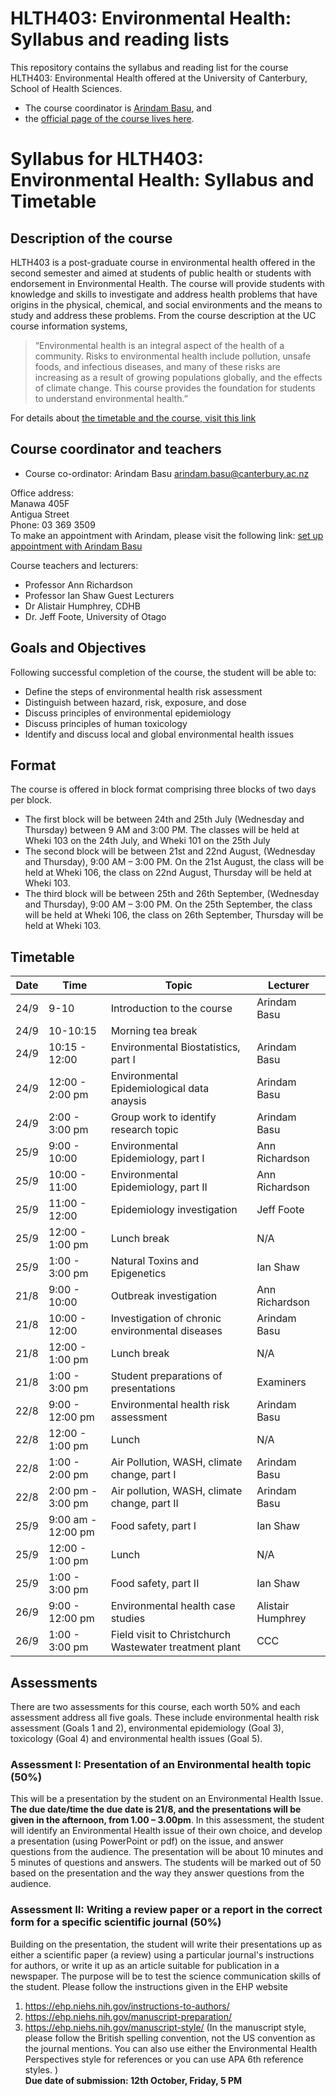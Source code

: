 # HLTH403: Environmental Health: Syllabus and reading lists

This repository contains the syllabus and reading list for the course HLTH403: Environmental Health offered at the University of Canterbury, School of Health Sciences. 

- The course coordinator is [Arindam Basu](mailto:arindam.basu@canterbury.ac.nz), and 
- the [official page of the course lives here](https://learn.canterbury.ac.nz/course/view.php?id=7186). 

# Syllabus for HLTH403: Environmental Health: Syllabus and Timetable

## Description of the course

HLTH403 is a post-graduate course in environmental health offered in the second semester and aimed at students of public health or students with endorsement in Environmental Health. The course will provide students with knowledge and skills to investigate and address health problems that have origins in the physical, chemical, and social environments and the means to study and address these problems.
From the course description at the UC course information systems,

> “Environmental health is an integral aspect of the health of a community. Risks to environmental health include pollution, unsafe foods, and infectious diseases, and many of these risks are increasing as a result of growing populations globally, and the effects of climate change. This course provides the foundation for students to understand environmental health.”

For details about [the timetable and the course, visit this link](http://www.canterbury.ac.nz/courseinfo/GetCourseDetails.aspx?course=HLTH403&occurrence=17S2(D))

## Course coordinator and teachers

- Course co-ordinator: Arindam Basu [arindam.basu@canterbury.ac.nz](mailto:arindam.basu@canterbury.ac.nz)

Office address:  
Manawa 405F  
Antigua Street  
Phone: 03 369 3509  
To make an appointment with Arindam, please visit the following link: [set up appointment with Arindam Basu](https://appoint.ly/s/arin_basu/face_to_face_meeting)

Course teachers and lecturers:
- Professor Ann Richardson
- Professor Ian Shaw
Guest Lecturers
- Dr Alistair Humphrey, CDHB
- Dr. Jeff Foote, University of Otago


## Goals and Objectives
Following successful completion of the course, the student will be able to:

- Define the steps of environmental health risk assessment
- Distinguish between hazard, risk, exposure, and dose
- Discuss principles of environmental epidemiology
- Discuss principles of human toxicology
- Identify and discuss local and global environmental health issues

## Format
The course is offered in block format comprising three blocks of two days per block. 

- The first block will be between 24th and 25th July (Wednesday and Thursday) between 9 AM and 3:00 PM. The classes will be held at Wheki 103 on the 24th July, and Wheki 101 on the 25th July
- The second block will be between 21st and 22nd August, (Wednesday and Thursday), 9:00 AM – 3:00 PM. On the 21st August, the class will be held at Wheki 106, the class on 22nd August, Thursday will be held at Wheki 103.   
- The third block will be between 25th and 26th September, (Wednesday and Thursday), 9:00 AM – 3:00 PM. On the 25th September, the class will be held at Wheki 106, the class on 26th September, Thursday will be held at Wheki 103.

## Timetable

| Date | Time | Topic | Lecturer |
|------|------|-------|---------|
| 24/9 | 9-10 | Introduction to the course | Arindam Basu |
| 24/9 | 10-10:15 | Morning tea break |  |
| 24/9 | 10:15 - 12:00 | Environmental Biostatistics, part I | Arindam Basu |
| 24/9 | 12:00 - 2:00 pm | Environmental Epidemiological data anaysis | Arindam Basu |
| 24/9 | 2:00 - 3:00 pm  | Group work to identify research topic | Arindam Basu |
| 25/9 | 9:00 - 10:00 | Environmental Epidemiology, part I | Ann Richardson |
| 25/9 | 10:00 - 11:00 | Environmental Epidemiology, part II | Ann Richardson |
| 25/9 | 11:00 - 12:00 | Epidemiology investigation | Jeff Foote |
| 25/9 | 12:00 - 1:00 pm | Lunch break | N/A  |
| 25/9 | 1:00 - 3:00 pm | Natural Toxins and Epigenetics | Ian Shaw |
| 21/8 | 9:00 - 10:00  | Outbreak investigation | Ann Richardson |
| 21/8 | 10:00 - 12:00 | Investigation of chronic environmental diseases | Arindam Basu |
| 21/8 | 12:00 - 1:00 pm | Lunch break  | N/A   |
| 21/8 | 1:00 - 3:00 pm  | Student preparations of presentations | Examiners |
| 22/8 | 9:00 - 12:00 pm | Environmental health risk assessment  | Arindam Basu |
| 22/8 | 12:00 - 1:00 pm | Lunch  | N/A |
| 22/8 | 1:00 - 2:00 pm | Air Pollution, WASH, climate change, part I | Arindam Basu |
| 22/8 | 2:00 pm - 3:00 pm | Air pollution, WASH, climate change, part II  | Arindam Basu |
| 25/9 | 9:00 am - 12:00 pm | Food safety, part I | Ian Shaw |
| 25/9 | 12:00 - 1:00 pm | Lunch |N/A |
| 25/9 | 1:00 - 3:00 pm | Food safety, part II | Ian Shaw |
| 26/9 | 9:00 - 12:00 pm | Environmental health case studies | Alistair Humphrey |
| 26/9 | 1:00 - 3:00 pm | Field visit to Christchurch Wastewater treatment plant | CCC | 


## Assessments
There are two assessments for this course, each worth 50% and each assessment address all five goals. These include environmental health risk assessment (Goals 1 and 2), environmental epidemiology (Goal 3), toxicology (Goal 4) and environmental health issues (Goal 5).

### Assessment I: Presentation of an Environmental health topic  (50%)
This will be a presentation by the student on an Environmental Health Issue. **The due date/time the due date is 21/8, and the presentations will be given in the afternoon, from 1.00 – 3.00pm**. In this assessment, the student will identify an Environmental Health issue of their own choice, and develop a presentation (using PowerPoint or pdf) on the issue, and answer questions from the audience. The presentation will be about 10 minutes and 5 minutes of questions and answers. The students will be marked out of 50 based on the presentation and the way they answer questions from the audience.

### Assessment II: Writing a review paper or a report in the correct form for a specific scientific journal (50%)
Building on the presentation, the student will write their presentations up as either a scientific paper (a review) using a particular journal's instructions for authors, or write it up as an article suitable for publication in a newspaper. The purpose will be to test the science communication skills of the student.
Please follow the instructions given in the EHP website
1. https://ehp.niehs.nih.gov/instructions-to-authors/
2. https://ehp.niehs.nih.gov/manuscript-preparation/
3. https://ehp.niehs.nih.gov/manuscript-style/
(In the manuscript style,
please follow the British spelling convention, not the US convention as the journal mentions. You can also use either the Environmental Health Perspectives style for references or you can use APA 6th reference styles. )  
**Due date of submission: 12th October, Friday, 5 PM**

